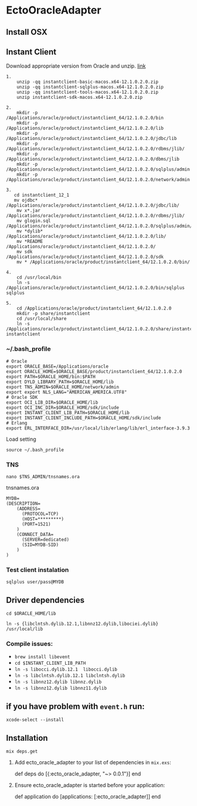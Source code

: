 # EctoOracleAdapter


## Install OSX
## Instant Client
Download appropriate version from Oracle and unzip. [link](http://www.oracle.com/technetwork/topics/intel-macsoft-096467.html)
```
1. 
    unzip -qq instantclient-basic-macos.x64-12.1.0.2.0.zip
    unzip -qq instantclient-sqlplus-macos.x64-12.1.0.2.0.zip
    unzip -qq instantclient-tools-macos.x64-12.1.0.2.0.zip
    unzip instantclient-sdk-macos.x64-12.1.0.2.0.zip

2.     
    mkdir -p /Applications/oracle/product/instantclient_64/12.1.0.2.0/bin  
    mkdir -p /Applications/oracle/product/instantclient_64/12.1.0.2.0/lib  
    mkdir -p /Applications/oracle/product/instantclient_64/12.1.0.2.0/jdbc/lib
    mkdir -p /Applications/oracle/product/instantclient_64/12.1.0.2.0/rdbms/jlib/
    mkdir -p /Applications/oracle/product/instantclient_64/12.1.0.2.0/dbms/jlib  
    mkdir -p /Applications/oracle/product/instantclient_64/12.1.0.2.0/sqlplus/admin
    mkdir -p /Applications/oracle/product/instantclient_64/12.1.0.2.0/network/admin

3. 
   cd instantclient_12_1
   mv ojdbc* /Applications/oracle/product/instantclient_64/12.1.0.2.0/jdbc/lib/
    mv x*.jar /Applications/oracle/product/instantclient_64/12.1.0.2.0/rdbms/jlib/
    mv glogin.sql /Applications/oracle/product/instantclient_64/12.1.0.2.0/sqlplus/admin/
    mv *dylib* /Applications/oracle/product/instantclient_64/12.1.0.2.0/lib/ 
    mv *README /Applications/oracle/product/instantclient_64/12.1.0.2.0/
    mv sdk /Applications/oracle/product/instantclient_64/12.1.0.2.0/sdk
    mv * /Applications/oracle/product/instantclient_64/12.1.0.2.0/bin/

4. 
    cd /usr/local/bin
    ln -s /Applications/oracle/product/instantclient_64/12.1.0.2.0/bin/sqlplus sqlplus

5. 
    cd /Applications/oracle/product/instantclient_64/12.1.0.2.0
    mkdir -p share/instantclient
    cd /usr/local/share
    ln -s /Applications/oracle/product/instantclient_64/12.1.0.2.0/share/instantclient/ instantclient
```
### ~/.bash_profile
``` 
# Oracle
export ORACLE_BASE=/Applications/oracle
export ORACLE_HOME=$ORACLE_BASE/product/instantclient_64/12.1.0.2.0
export PATH=$ORACLE_HOME/bin:$PATH
export DYLD_LIBRARY_PATH=$ORACLE_HOME/lib
export TNS_ADMIN=$ORACLE_HOME/network/admin
export export NLS_LANG="AMERICAN_AMERICA.UTF8"
# Oracle SDK
export OCI_LIB_DIR=$ORACLE_HOME/lib
export OCI_INC_DIR=$ORACLE_HOME/sdk/include
export INSTANT_CLIENT_LIB_PATH=$ORACLE_HOME/lib
export INSTANT_CLIENT_INCLUDE_PATH=$ORACLE_HOME/sdk/include
# Erlang 
export ERL_INTERFACE_DIR=/usr/local/lib/erlang/lib/erl_interface-3.9.3
```    
Load setting
```
source ~/.bash_profile
```
### TNS
```
nano $TNS_ADMIN/tnsnames.ora
```
tnsnames.ora
```
MYDB=
(DESCRIPTION=
    (ADDRESS=
      (PROTOCOL=TCP)
      (HOST=*********)
      (PORT=1521)
    )
    (CONNECT_DATA=
      (SERVER=dedicated)
      (SID=MYDB-SID)
    )  
)
```
### Test client instalation
```
sqlplus user/pass@MYDB
```

## Driver dependencies

`cd $ORACLE_HOME/lib`

`ln -s {libclntsh.dylib.12.1,libnnz12.dylib,libociei.dylib} /usr/local/lib`

### Compile issues:
* `brew install libevent`
* `cd $INSTANT_CLIENT_LIB_PATH`
* `ln -s libocci.dylib.12.1  libocci.dylib`
* `ln -s libclntsh.dylib.12.1 libclntsh.dylib`
* `ln -s libnnz12.dylib libnnz.dylib`
* `ln -s libnnz12.dylib libnnz11.dylib`

## if you have problem with `event.h` run:
`xcode-select --install`
## Installation

  `mix deps.get`

  1. Add ecto_oracle_adapter to your list of dependencies in `mix.exs`:

        def deps do
          [{:ecto_oracle_adapter, "~> 0.0.1"}]
        end

  2. Ensure ecto_oracle_adapter is started before your application:

        def application do
          [applications: [:ecto_oracle_adapter]]
        end
